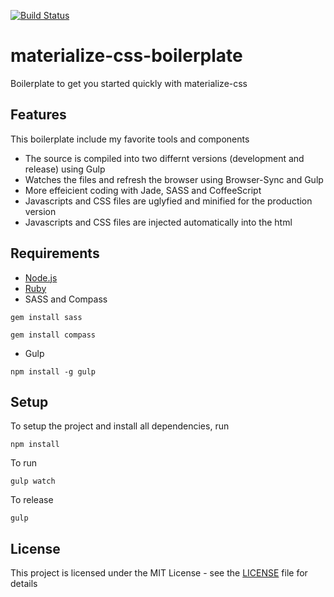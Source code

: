 [![Build Status](https://travis-ci.org/faalsh/materialize-css-boilerplate.svg?branch=master)](https://travis-ci.org/faalsh/materialize-css-boilerplate)

# materialize-css-boilerplate
Boilerplate to get you started quickly with materialize-css

## Features

This boilerplate include my favorite tools and components

* The source is compiled into two differnt versions (development and release) using Gulp
* Watches the files and refresh the browser using Browser-Sync and Gulp
* More effeicient coding with Jade, SASS and CoffeeScript
* Javascripts and CSS files are uglyfied and minified for the production version
* Javascripts and CSS files are injected automatically into the html

## Requirements

* [Node.js](https://nodejs.org/)
* [Ruby](https://www.ruby-lang.org/en/documentation/installation/)
* SASS and Compass
```
gem install sass
```
```
gem install compass
```

* Gulp
```
npm install -g gulp
```

## Setup

To setup the project and install all dependencies, run 

```
npm install 
```

To run 

```
gulp watch
```

To release 

```
gulp
```

## License

This project is licensed under the MIT License - see the [LICENSE](LICENSE) file for details
